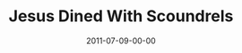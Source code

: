 ---
layout: message
category: message
series: "Jesus: The Greatest Show on Earth"
title: "Jesus Dined With Scoundrels"
date: 2011-07-09-00-00
message_id: 682
audio: "http://s3.amazonaws.com/crossroads-media/media/legacy/mp3/greatestshow04.mp3"
audio-duration: "45:58"
program: "http://s3.amazonaws.com/crossroads-media/media/legacy/documents/07_09-10_11Program.pdf"
description: "Brian Wells talks about about how Jesus redefined God."
video: "https://s3.amazonaws.com/crossroadsvideomessages/greatestshow04.mp4"
video-duration: "46:04"
video-image: "http://s3.amazonaws.com/crossroads-media/images/legacy/content/greatestshow04_still.jpg"
explicit: "N"
---